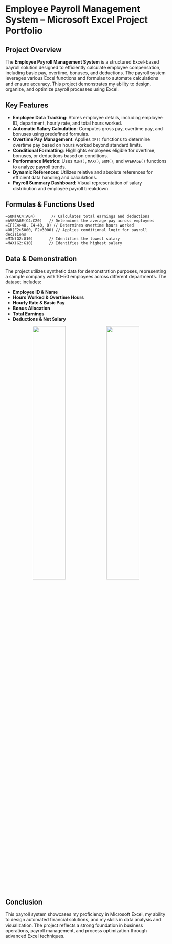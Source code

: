 # Employee Payroll Management System – Microsoft Excel Project Portfolio

## Project Overview

The **Employee Payroll Management System** is a structured Excel-based payroll solution designed to efficiently calculate employee compensation, including basic pay, overtime, bonuses, and deductions. The payroll system leverages various Excel functions and formulas to automate calculations and ensure accuracy. This project demonstrates my ability to design, organize, and optimize payroll processes using Excel.

## Key Features

- **Employee Data Tracking**: Stores employee details, including employee ID, department, hourly rate, and total hours worked.
- **Automatic Salary Calculation**: Computes gross pay, overtime pay, and bonuses using predefined formulas.
- **Overtime Pay Management**: Applies `IF()` functions to determine overtime pay based on hours worked beyond standard limits.
- **Conditional Formatting**: Highlights employees eligible for overtime, bonuses, or deductions based on conditions.
- **Performance Metrics**: Uses `MIN()`, `MAX()`, `SUM()`, and `AVERAGE()` functions to analyze payroll trends.
- **Dynamic References**: Utilizes relative and absolute references for efficient data handling and calculations.
- **Payroll Summary Dashboard**: Visual representation of salary distribution and employee payroll breakdown.

## Formulas & Functions Used

```excel
=SUM(AC4:AG4)       // Calculates total earnings and deductions
=AVERAGE(C4:C20)   // Determines the average pay across employees
=IF(E4>40, E4-40, 0) // Determines overtime hours worked
=OR(E2>5000, F2<3000) // Applies conditional logic for payroll decisions
=MIN(G2:G10)       // Identifies the lowest salary
=MAX(G2:G10)       // Identifies the highest salary
```

## Data & Demonstration

The project utilizes synthetic data for demonstration purposes, representing a sample company with 10–50 employees across different departments. The dataset includes:

- **Employee ID & Name**
- **Hours Worked & Overtime Hours**
- **Hourly Rate & Basic Pay**
- **Bonus Allocation**
- **Total Earnings**
- **Deductions & Net Salary**

<p align="center">
  <img src="image1.png" width="45%" />
  <img src="image2.png" width="45%" />
</p>

## Conclusion

This payroll system showcases my proficiency in Microsoft Excel, my ability to design automated financial solutions, and my skills in data analysis and visualization. The project reflects a strong foundation in business operations, payroll management, and process optimization through advanced Excel techniques.


